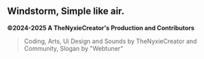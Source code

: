 ## Windstorm, Simple like air.

**©2024-2025 A TheNyxieCreator's Production and Contributors**
> Coding, Arts, Ui Design and Sounds by TheNyxieCreator and Community, Slogan by "Webtuner"